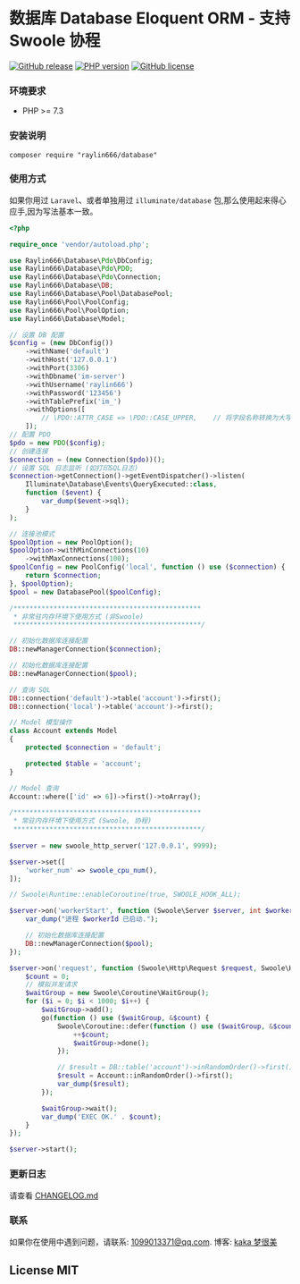 # 数据库 Database Eloquent ORM - 支持 Swoole 协程

[![GitHub release](https://img.shields.io/github/release/raylin666/php-database.svg)](https://github.com/raylin666/php-database/releases)
[![PHP version](https://img.shields.io/badge/php-%3E%207.3-orange.svg)](https://github.com/php/php-src)
[![GitHub license](https://img.shields.io/badge/license-MIT-blue.svg)](#LICENSE)

### 环境要求

* PHP >= 7.3

### 安装说明

```
composer require "raylin666/database"
```

### 使用方式

如果你用过 `Laravel`、或者单独用过 `illuminate/database` 包,那么使用起来得心应手,因为写法基本一致。

```php
<?php

require_once 'vendor/autoload.php';

use Raylin666\Database\Pdo\DbConfig;
use Raylin666\Database\Pdo\PDO;
use Raylin666\Database\Pdo\Connection;
use Raylin666\Database\DB;
use Raylin666\Database\Pool\DatabasePool;
use Raylin666\Pool\PoolConfig;
use Raylin666\Pool\PoolOption;
use Raylin666\Database\Model;

// 设置 DB 配置
$config = (new DbConfig())
    ->withName('default')
    ->withHost('127.0.0.1')
    ->withPort(3306)
    ->withDbname('im-server')
    ->withUsername('raylin666')
    ->withPassword('123456')
    ->withTablePrefix('im_')
    ->withOptions([
        // \PDO::ATTR_CASE => \PDO::CASE_UPPER,    // 将字段名称转换为大写
    ]);
// 配置 PDO
$pdo = new PDO($config);
// 创建连接
$connection = (new Connection($pdo))();
// 设置 SQL 日志监听 (如打印SQL日志)
$connection->getConnection()->getEventDispatcher()->listen(
    Illuminate\Database\Events\QueryExecuted::class,
    function ($event) {
        var_dump($event->sql);
    }
);

// 连接池模式
$poolOption = new PoolOption();
$poolOption->withMinConnections(10)
    ->withMaxConnections(100);
$poolConfig = new PoolConfig('local', function () use ($connection) {
    return $connection;
}, $poolOption);
$pool = new DatabasePool($poolConfig);

/***********************************************
 * 非常驻内存环境下使用方式 (非Swoole) 
 ***********************************************/

// 初始化数据库连接配置
DB::newManagerConnection($connection);

// 初始化数据库连接配置
DB::newManagerConnection($pool);

// 查询 SQL
DB::connection('default')->table('account')->first();
DB::connection('local')->table('account')->first();

// Model 模型操作
class Account extends Model
{
    protected $connection = 'default';

    protected $table = 'account';
}

// Model 查询
Account::where(['id' => 6])->first()->toArray();

/***********************************************
 * 常驻内存环境下使用方式 (Swoole, 协程) 
 ***********************************************/
 
$server = new swoole_http_server('127.0.0.1', 9999);

$server->set([
    'worker_num' => swoole_cpu_num(),
]);

// Swoole\Runtime::enableCoroutine(true, SWOOLE_HOOK_ALL);

$server->on('workerStart', function (Swoole\Server $server, int $workerId) use ($pool) {
    var_dump("进程 $workerId 已启动.");

    // 初始化数据库连接配置
    DB::newManagerConnection($pool);
});

$server->on('request', function (Swoole\Http\Request $request, Swoole\Http\Response $response) {
    $count = 0;
    // 模拟并发请求
    $waitGroup = new Swoole\Coroutine\WaitGroup();
    for ($i = 0; $i < 1000; $i++) {
        $waitGroup->add();
        go(function () use ($waitGroup, &$count) {
            Swoole\Coroutine::defer(function () use ($waitGroup, &$count) {
                ++$count;
                $waitGroup->done();
            });

            // $result = DB::table('account')->inRandomOrder()->first();
            $result = Account::inRandomOrder()->first();
            var_dump($result);
        });

        $waitGroup->wait();
        var_dump('EXEC OK.' . $count);
    }
});

$server->start();

```

### 更新日志

请查看 [CHANGELOG.md](CHANGELOG.md)

### 联系

如果你在使用中遇到问题，请联系: [1099013371@qq.com](mailto:1099013371@qq.com). 博客: [kaka 梦很美](http://www.ls331.com)

## License MIT
